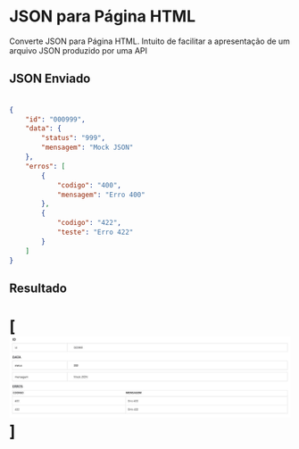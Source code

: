 # JSON para Página HTML
Converte JSON para Página HTML. 
Intuito de facilitar a apresentação de um arquivo JSON produzido por uma API

## JSON Enviado

```json

{
    "id": "000999",
    "data": {
        "status": "999",
        "mensagem": "Mock JSON"
    },
    "erros": [
        {
            "codigo": "400",
            "mensagem": "Erro 400"
        },
        {
            "codigo": "422",
            "teste": "Erro 422"
        }
    ]
}

```
## Resultado

# [![Resultado](json-to-html-result.jpg)]

